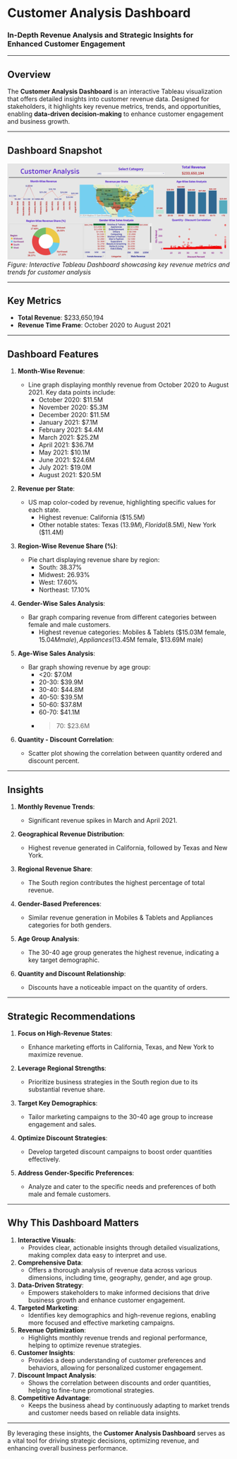 # **Customer Analysis Dashboard**  
### **In-Depth Revenue Analysis and Strategic Insights for Enhanced Customer Engagement**  

---

## **Overview**  
The **Customer Analysis Dashboard** is an interactive Tableau visualization that offers detailed insights into customer revenue data. Designed for stakeholders, it highlights key revenue metrics, trends, and opportunities, enabling **data-driven decision-making** to enhance customer engagement and business growth.

---

## **Dashboard Snapshot**  

![Customer Analysis Dashboard](Dashboard_Image.png)  
*Figure: Interactive Tableau Dashboard showcasing key revenue metrics and trends for customer analysis*  

---

## **Key Metrics**  
- **Total Revenue**: $233,650,194  
- **Revenue Time Frame**: October 2020 to August 2021  

---

## **Dashboard Features**  

1. **Month-Wise Revenue**:  
   - Line graph displaying monthly revenue from October 2020 to August 2021. Key data points include:  
     - October 2020: $11.5M  
     - November 2020: $5.3M  
     - December 2020: $11.5M  
     - January 2021: $7.1M  
     - February 2021: $4.4M  
     - March 2021: $25.2M  
     - April 2021: $36.7M  
     - May 2021: $10.1M  
     - June 2021: $24.6M  
     - July 2021: $19.0M  
     - August 2021: $20.5M  

2. **Revenue per State**:  
   - US map color-coded by revenue, highlighting specific values for each state.  
     - Highest revenue: California ($15.5M)  
     - Other notable states: Texas ($13.9M), Florida ($8.5M), New York ($11.4M)  

3. **Region-Wise Revenue Share (%)**:  
   - Pie chart displaying revenue share by region:  
     - South: 38.37%  
     - Midwest: 26.93%  
     - West: 17.60%  
     - Northeast: 17.10%  

4. **Gender-Wise Sales Analysis**:  
   - Bar graph comparing revenue from different categories between female and male customers.  
     - Highest revenue categories: Mobiles & Tablets ($15.03M female, $15.04M male), Appliances ($13.45M female, $13.69M male)  

5. **Age-Wise Sales Analysis**:  
   - Bar graph showing revenue by age group:  
     - <20: $7.0M  
     - 20-30: $39.9M  
     - 30-40: $44.8M  
     - 40-50: $39.5M  
     - 50-60: $37.8M  
     - 60-70: $41.1M  
     - >70: $23.6M  

6. **Quantity - Discount Correlation**:  
   - Scatter plot showing the correlation between quantity ordered and discount percent.  

---

## **Insights**  

1. **Monthly Revenue Trends**:  
   - Significant revenue spikes in March and April 2021.  

2. **Geographical Revenue Distribution**:  
   - Highest revenue generated in California, followed by Texas and New York.  

3. **Regional Revenue Share**:  
   - The South region contributes the highest percentage of total revenue.  

4. **Gender-Based Preferences**:  
   - Similar revenue generation in Mobiles & Tablets and Appliances categories for both genders.  

5. **Age Group Analysis**:  
   - The 30-40 age group generates the highest revenue, indicating a key target demographic.  

6. **Quantity and Discount Relationship**:  
   - Discounts have a noticeable impact on the quantity of orders.  

---

## **Strategic Recommendations**  

1. **Focus on High-Revenue States**:  
   - Enhance marketing efforts in California, Texas, and New York to maximize revenue.  

2. **Leverage Regional Strengths**:  
   - Prioritize business strategies in the South region due to its substantial revenue share.  

3. **Target Key Demographics**:  
   - Tailor marketing campaigns to the 30-40 age group to increase engagement and sales.  

4. **Optimize Discount Strategies**:  
   - Develop targeted discount campaigns to boost order quantities effectively.  

5. **Address Gender-Specific Preferences**:  
   - Analyze and cater to the specific needs and preferences of both male and female customers.  

---

## **Why This Dashboard Matters**  
1. **Interactive Visuals**:
      - Provides clear, actionable insights through detailed visualizations, making complex data easy to interpret and use.
3. **Comprehensive Data**:
      - Offers a thorough analysis of revenue data across various dimensions, including time, geography, gender, and age group.
5. **Data-Driven Strategy**:
      - Empowers stakeholders to make informed decisions that drive business growth and enhance customer engagement.
7. **Targeted Marketing**:
      - Identifies key demographics and high-revenue regions, enabling more focused and effective marketing campaigns.
9. **Revenue Optimization**:
      - Highlights monthly revenue trends and regional performance, helping to optimize revenue strategies.
11. **Customer Insights**:
      - Provides a deep understanding of customer preferences and behaviors, allowing for personalized customer engagement.
13. **Discount Impact Analysis**:
      - Shows the correlation between discounts and order quantities, helping to fine-tune promotional strategies.
15. **Competitive Advantage**:
      - Keeps the business ahead by continuously adapting to market trends and customer needs based on reliable data insights.

---

By leveraging these insights, the **Customer Analysis Dashboard** serves as a vital tool for driving strategic decisions, optimizing revenue, and enhancing overall business performance.
